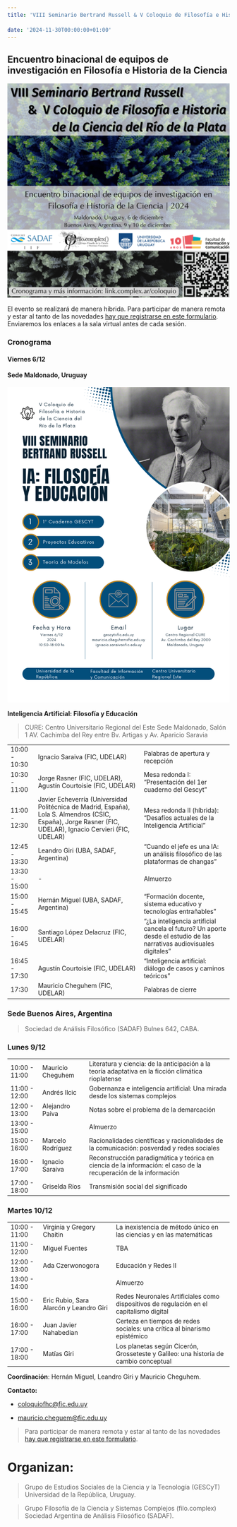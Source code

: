 ```yaml
---
title: 'VIII Seminario Bertrand Russell & V Coloquio de Filosofía e Historia de la Ciencia del Río de la Plata'

date: '2024-11-30T00:00:00+01:00'
---
```



## Encuentro binacional de equipos de investigación en Filosofía e Historia de la Ciencia


![image](2.png)

El evento se realizará de manera híbrida. Para participar de manera remota y estar al tanto de las novedades [hay que registrarse en este formulario](https://forms.gle/u3SXmyL67ECoQf7m6). Enviaremos los enlaces a la sala virtual antes de cada sesión.

### Cronograma

#### Viernes 6/12

#### Sede Maldonado, Uruguay

![image](./russell_1.png)

**Inteligencia Artificial: Filosofía y Educación**

> CURE: Centro Universitario Regional del Este
Sede Maldonado, Salón 1
AV. Cachimba del Rey entre Bv. Artigas y Av. Aparicio Saravia


|  |  |  |
| --- | --- | --- |
| 10:00 - 10:30 | Ignacio Saraiva (FIC, UDELAR) | Palabras de apertura y recepción |
| 10:30 - 11:00 | Jorge Rasner (FIC, UDELAR), Agustín Courtoisie (FIC, UDELAR) | Mesa redonda I: “Presentación del 1er cuaderno del Gescyt” |
| 11:00 - 12:30 | Javier Echeverría (Universidad Politécnica de Madrid, España), Lola S. Almendros (CSIC, España), Jorge Rasner (FIC, UDELAR), Ignacio Cervieri (FIC, UDELAR) | Mesa redonda II (híbrida): “Desafíos actuales de la Inteligencia Artificial” |
| 12:45 - 13:30 | Leandro Giri (UBA, SADAF, Argentina) | “Cuando el jefe es una IA: un análisis filosófico de las plataformas de changas” |
| 13:30 - 15:00 | - | Almuerzo |
| 15:00 - 15:45 | Hernán Miguel (UBA, SADAF, Argentina) | “Formación docente, sistema educativo y tecnologías entrañables” |
| 16:00 - 16:45 | Santiago López Delacruz (FIC, UDELAR) | “¿La inteligencia artificial cancela el futuro? Un aporte desde el estudio de las narrativas audiovisuales digitales” |
| 16:45 - 17:30 | Agustín Courtoisie (FIC, UDELAR) | “Inteligencia artificial: diálogo de casos y caminos teóricos” |
| 17:30 | Mauricio Cheguhem (FIC, UDELAR) | Palabras de cierre |

### Sede Buenos Aires, Argentina

> Sociedad de Análisis Filosófico (SADAF)
> Bulnes 642, CABA.
> 
### Lunes 9/12

|   |   | |
|---|---|---|
| 10:00 - 11:00 | Mauricio Cheguhem | Literatura y ciencia: de la anticipación a la teoría adaptativa en la ficción climática rioplatense |
| 11:00 - 12:00 | Andrés Ilcic | Gobernanza e inteligencia artificial: Una mirada desde los sistemas complejos |
| 12:00 - 13:00 | Alejandro Paiva | Notas sobre el problema de la demarcación |
| 13:00 - 15:00 | | Almuerzo | 
| 15:00 - 16:00 | Marcelo Rodríguez | Racionalidades científicas y racionalidades de la comunicación: posverdad y redes sociales |
| 16:00 - 17:00 | Ignacio Saraiva | Reconstrucción paradigmática y teórica en ciencia de la información: el caso de la recuperación de la información |
| 17:00 - 18:00 | Griselda Ríos | Transmisión social del significado

### Martes 10/12

|  |  | |
|------|---------|-------|
| 10:00 - 11:00 | Virginia y Gregory Chaitin | La inexistencia de método único en las ciencias y en las matemáticas |
| 11:00 - 12:00 | Miguel Fuentes | TBA |
| 12:00 - 13:00 | Ada Czerwonogora | Educación y Redes II |
| 13:00 - 14:00 |  | Almuerzo |
| 15:00 - 16:00 | Eric Rubio, Sara Alarcón y Leandro Giri | Redes Neuronales Artificiales como dispositivos de regulación en el capitalismo digital |
| 16:00 - 17:00 | Juan Javier Nahabedian | Certeza en tiempos de redes sociales: una crítica al binarismo epistémico |
| 17:00 - 18:00 | Matías Giri | Los planetas según Cicerón, Grosseteste y Galileo: una historia de cambio conceptual |

**Coordinación**: Hernán Miguel, Leandro Giri y Mauricio Cheguhem.

**Contacto:**

* [coloquiofhc@fic.edu.uy](mailto:coloquiofhc@fic.edu.uy)

* [mauricio.cheguem@fic.edu.uy](mailto:mauricio.cheguem@fic.edu.uy)

> Para participar de manera remota y estar al tanto de las novedades [hay que registrarse en este formulario](https://forms.gle/u3SXmyL67ECoQf7m6).

# Organizan:

> Grupo de Estudios Sociales de la Ciencia y la Tecnología (GESCyT)
> Universidad de la República, Uruguay.

> Grupo Filosofía de la Ciencia y Sistemas Complejos (filo.complex)
> Sociedad Argentina de Análisis Filosófico (SADAF).

